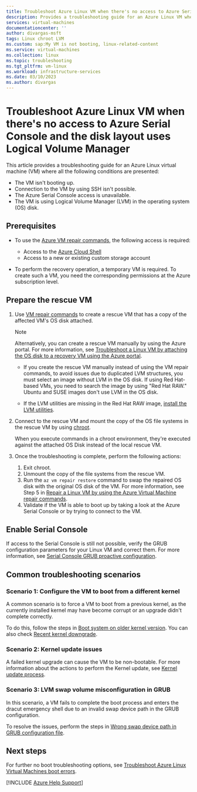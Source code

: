 ```yaml
---
title: Troubleshoot Azure Linux VM when there's no access to Azure Serial Console and the disk layout uses LVM
description: Provides a troubleshooting guide for an Azure Linux VM when there's no access to Azure Serial Console and the disk layout uses Logical Volume Manager.
services: virtual-machines
documentationcenter: ''
author: divargas-msft
tags: Linux chroot LVM
ms.custom: sap:My VM is not booting, linux-related-content
ms.service: virtual-machines
ms.collection: linux
ms.topic: troubleshooting
ms.tgt_pltfrm: vm-linux
ms.workload: infrastructure-services
ms.date: 03/10/2023
ms.author: divargas
---
```

# Troubleshoot Azure Linux VM when there's no access to Azure Serial Console and the disk layout uses Logical Volume Manager

This article provides a troubleshooting guide for an Azure Linux virtual machine (VM) where all the following conditions are presented:

- The VM isn't booting up.
- Connection to the VM by using SSH isn't possible.
- The Azure Serial Console access is unavailable.
- The VM is using Logical Volume Manager (LVM) in the operating system (OS) disk.

## Prerequisites

- To use the [Azure VM repair commands](repair-linux-vm-using-azure-virtual-machine-repair-commands.md), the following access is required:

  - Access to the [Azure Cloud Shell](https://ms.portal.azure.com/#cloudshell/)
  - Access to a new or existing custom storage account

- To perform the recovery operation, a temporary VM is required. To create such a VM, you need the corresponding permissions at the Azure subscription level.

## Prepare the rescue VM

1. Use [VM repair commands](repair-linux-vm-using-azure-virtual-machine-repair-commands.md) to create a rescue VM that has a copy of the affected VM's OS disk attached.

    > [!NOTE]
    > Alternatively, you can create a rescue VM manually by using the Azure portal. For more information, see [Troubleshoot a Linux VM by attaching the OS disk to a recovery VM using the Azure portal](troubleshoot-recovery-disks-portal-linux.md).

    - If you create the rescue VM manually instead of using the VM repair commands, to avoid issues due to duplicated LVM structures, you must select an image without LVM in the OS disk. If using Red Hat-based VMs, you need to search the image by using "Red Hat RAW." Ubuntu and SUSE images don't use LVM in the OS disk.

    - If the LVM utilities are missing in the Red Hat RAW image, [install the LVM utilities](/azure/virtual-machines/linux/configure-lvm?toc=%2Fazure%2Fvirtual-machines%2Flinux%2Ftoc.json#install-the-lvm-utilities).

2. Connect to the rescue VM and mount the copy of the OS file systems in the rescue VM by using [chroot](chroot-environment-linux.md).

    When you execute commands in a chroot environment, they're executed against the attached OS Disk instead of the local rescue VM.

3. <a id="exit-chroot-and-swap-the-os-disk"></a>Once the troubleshooting is complete, perform the following actions:

    1. Exit chroot.
    2. Unmount the copy of the file systems from the rescue VM.
    3. Run the `az vm repair restore` command to swap the repaired OS disk with the original OS disk of the VM. For more information, see Step 5 in [Repair a Linux VM by using the Azure Virtual Machine repair commands](repair-linux-vm-using-azure-virtual-machine-repair-commands.md).
    4. Validate if the VM is able to boot up by taking a look at the Azure Serial Console or by trying to connect to the VM.

## Enable Serial Console

If access to the Serial Console is still not possible, verify the GRUB configuration parameters for your Linux VM and correct them. For more information, see [Serial Console GRUB proactive configuration](serial-console-grub-proactive-configuration.md).

## <a id="perform-fixes"></a>Common troubleshooting scenarios

### Scenario 1: Configure the VM to boot from a different kernel

A common scenario is to force a VM to boot from a previous kernel, as the currently installed kernel may have become corrupt or an upgrade didn't complete correctly.

To do this, follow the steps in [Boot system on older kernel version](kernel-related-boot-issues.md#bootingup-differentkernel). You can also check [Recent kernel downgrade](kernel-related-boot-issues.md#other-kernel-boot-issues-kerneldowngrade).

### Scenario 2: Kernel update issues

A failed kernel upgrade can cause the VM to be non-bootable. For more information about the actions to perform the Kernel update, see [Kernel update process](kernel-related-boot-issues.md#other-kernel-boot-issues-kernelupdate).

### Scenario 3: LVM swap volume misconfiguration in GRUB

In this scenario, a VM fails to complete the boot process and enters the dracut emergency shell due to an invalid swap device path in the GRUB configuration.

To resolve the issues, perform the steps in [Wrong swap device path in GRUB configuration file](linux-no-boot-dracut.md#dracut-grub-misconf-wrong-swap).

## Next steps

For further no boot troubleshooting options, see [Troubleshoot Azure Linux Virtual Machines boot errors](./boot-error-troubleshoot-linux.md).

[!INCLUDE [Azure Help Support](../../../includes/azure-help-support.md)]
